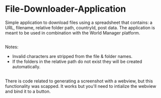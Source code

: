 # File-Downloader-Application
Simple application to download files using a spreadsheet that contains: a URL, filename, relative folder path, countryId, post data.
The application is meant to be used in combination with the World Manager platform.

##
Notes:
- Invalid characters are stripped from the file & folder names.
- If the folders in the relative path do not exist they will be created automatically.

##
There is code related to generating a screenshot with a webview, but this functionality was scapped.
It works but you'll need to intialize the webview and bind it to a button.

